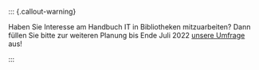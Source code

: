 ::: {.callout-warning}

Haben Sie Interesse am Handbuch IT in Bibliotheken mitzuarbeiten? Dann füllen Sie bitte zur weiteren Planung bis Ende Juli 2022
[unsere Umfrage](https://forms.gle/7aV3DCE4Fe75eHx69) aus!

:::
